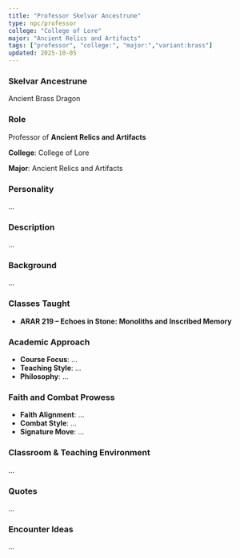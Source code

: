 ```yaml
---
title: "Professor Skelvar Ancestrune"
type: npc/professor
college: "College of Lore"
major: "Ancient Relics and Artifacts"
tags: ["professor", "college:", "major:","variant:brass"]
updated: 2025-10-05
---
```

### Skelvar Ancestrune

Ancient Brass Dragon

### Role

Professor of **Ancient Relics and Artifacts**

**College**: College of Lore

**Major**: Ancient Relics and Artifacts

### Personality

...

### Description

...

### Background

...

### Classes Taught

- **ARAR 219 – Echoes in Stone: Monoliths and Inscribed Memory**



### Academic Approach

- **Course Focus**: ...
- **Teaching Style**: ...
- **Philosophy**: ...

### Faith and Combat Prowess

- **Faith Alignment**: ...
- **Combat Style**: ...
- **Signature Move**: ...

### Classroom & Teaching Environment

...

### Quotes

...

### Encounter Ideas

...
